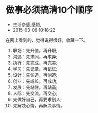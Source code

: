 # 做事必须搞清10个顺序
- 生活杂感,感悟,
- 2015-03-06 10:18:22



在网上看到的，觉得说得很好，收藏一下。



1. 职场：先升值，再升职;
2. 沟通：先求同，再求异;
3. 执行：先完成，再完美;
4. 学习：先记录，再记忆;
5. 设计：先仿造，再创造;
6. 创业：先成长，再成功;
7. 发展：先站住，再站高;
8. 人际：先交流，再交心;
9. 先做好自己，再要求别人;
10. 先解决心情，再解决事情。
